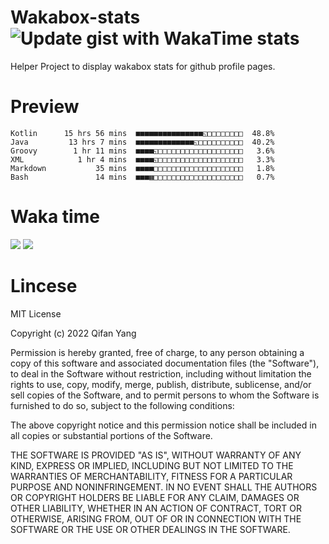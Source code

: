  # Wakabox-stats ![Update gist with WakaTime stats](https://github.com/underwindfall/wakabox-stats/workflows/Update%20gist%20with%20WakaTime%20stats/badge.svg)

  Helper Project to display wakabox stats for github profile pages. 
 # Preview 
  
  ```  
 Kotlin      15 hrs 56 mins  ■■■■■■■■■■■■■■■◱□□□□□□□□  48.8%
Java         13 hrs 7 mins  ■■■■■■■■■■■■■◱□□□□□□□□□□  40.2%
Groovy        1 hr 11 mins  ■■■■◱□□□□□□□□□□□□□□□□□□□   3.6%
XML            1 hr 4 mins  ■■■■◱□□□□□□□□□□□□□□□□□□□   3.3%
Markdown           35 mins  ■■■■□□□□□□□□□□□□□□□□□□□□   1.8%
Bash               14 mins  ■■■▦□□□□□□□□□□□□□□□□□□□□   0.7% 
 ``` 
  
 
 
  
  # Waka time 

  ![](https://wakatime.com/share/@underwindfall/04fb31b6-0c1f-434d-b3a5-ac5e62f5364c.svg)
  ![](https://wakatime.com/share/@underwindfall/3d98f640-5c0f-4faf-b8df-1c48dec045b2.svg)
  
  # Lincese 

  MIT License

  Copyright (c) 2022 Qifan Yang
  
  Permission is hereby granted, free of charge, to any person obtaining a copy
  of this software and associated documentation files (the "Software"), to deal
  in the Software without restriction, including without limitation the rights
  to use, copy, modify, merge, publish, distribute, sublicense, and/or sell
  copies of the Software, and to permit persons to whom the Software is
  furnished to do so, subject to the following conditions:
  
  The above copyright notice and this permission notice shall be included in all
  copies or substantial portions of the Software.
  
  THE SOFTWARE IS PROVIDED "AS IS", WITHOUT WARRANTY OF ANY KIND, EXPRESS OR
  IMPLIED, INCLUDING BUT NOT LIMITED TO THE WARRANTIES OF MERCHANTABILITY,
  FITNESS FOR A PARTICULAR PURPOSE AND NONINFRINGEMENT. IN NO EVENT SHALL THE
  AUTHORS OR COPYRIGHT HOLDERS BE LIABLE FOR ANY CLAIM, DAMAGES OR OTHER
  LIABILITY, WHETHER IN AN ACTION OF CONTRACT, TORT OR OTHERWISE, ARISING FROM,
  OUT OF OR IN CONNECTION WITH THE SOFTWARE OR THE USE OR OTHER DEALINGS IN THE
  SOFTWARE.
